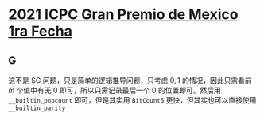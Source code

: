 # [2021 ICPC Gran Premio de Mexico 1ra Fecha](https://codeforces.com/gym/103274)

## G

这不是 SG 问题，只是简单的逻辑推导问题，只考虑 $0, 1$ 的情况，因此只需看前 $m$ 个值中有无 0 即可，所以只需记录最后一个 0 的位置即可。然后用 `__builtin_popcount` 即可，但是其实用 `BitCount5` 更快，但其实也可以直接使用 `__builtin_parity`